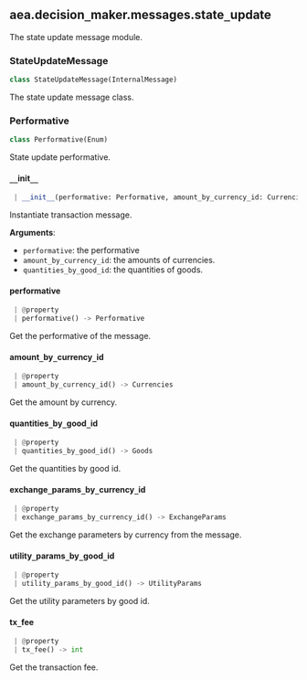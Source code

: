 <a name=".aea.decision_maker.messages.state_update"></a>
## aea.decision`_`maker.messages.state`_`update

The state update message module.

<a name=".aea.decision_maker.messages.state_update.StateUpdateMessage"></a>
### StateUpdateMessage

```python
class StateUpdateMessage(InternalMessage)
```

The state update message class.

<a name=".aea.decision_maker.messages.state_update.StateUpdateMessage.Performative"></a>
### Performative

```python
class Performative(Enum)
```

State update performative.

<a name=".aea.decision_maker.messages.state_update.StateUpdateMessage.__init__"></a>
#### `__`init`__`

```python
 | __init__(performative: Performative, amount_by_currency_id: Currencies, quantities_by_good_id: Goods, **kwargs)
```

Instantiate transaction message.

**Arguments**:

- `performative`: the performative
- `amount_by_currency_id`: the amounts of currencies.
- `quantities_by_good_id`: the quantities of goods.

<a name=".aea.decision_maker.messages.state_update.StateUpdateMessage.performative"></a>
#### performative

```python
 | @property
 | performative() -> Performative
```

Get the performative of the message.

<a name=".aea.decision_maker.messages.state_update.StateUpdateMessage.amount_by_currency_id"></a>
#### amount`_`by`_`currency`_`id

```python
 | @property
 | amount_by_currency_id() -> Currencies
```

Get the amount by currency.

<a name=".aea.decision_maker.messages.state_update.StateUpdateMessage.quantities_by_good_id"></a>
#### quantities`_`by`_`good`_`id

```python
 | @property
 | quantities_by_good_id() -> Goods
```

Get the quantities by good id.

<a name=".aea.decision_maker.messages.state_update.StateUpdateMessage.exchange_params_by_currency_id"></a>
#### exchange`_`params`_`by`_`currency`_`id

```python
 | @property
 | exchange_params_by_currency_id() -> ExchangeParams
```

Get the exchange parameters by currency from the message.

<a name=".aea.decision_maker.messages.state_update.StateUpdateMessage.utility_params_by_good_id"></a>
#### utility`_`params`_`by`_`good`_`id

```python
 | @property
 | utility_params_by_good_id() -> UtilityParams
```

Get the utility parameters by good id.

<a name=".aea.decision_maker.messages.state_update.StateUpdateMessage.tx_fee"></a>
#### tx`_`fee

```python
 | @property
 | tx_fee() -> int
```

Get the transaction fee.

